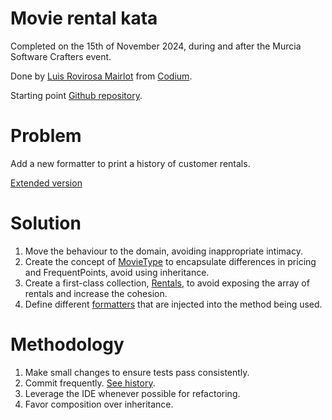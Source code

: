 # Movie rental kata
Completed on the 15th of November 2024, during and after the Murcia Software Crafters event.

Done by [Luis Rovirosa Mairlot](https://www.linkedin.com/in/luisrovirosa/) from [Codium](https://www.codium.team/).

Starting point [Github repository](https://github.com/SoftwareCraftersMurcia/movie-rental).

# Problem
Add a new formatter to print a history of customer rentals.

[Extended version](https://github.com/SoftwareCraftersMurcia/movie-rental/blob/main/README.md)

# Solution
1. Move the behaviour to the domain, avoiding inappropriate intimacy.
2. Create the concept of [MovieType](src/movieType/movieType.ts) to encapsulate differences in pricing and FrequentPoints, avoid using inheritance.
3. Create a first-class collection, [Rentals](src/rentals.ts), to avoid exposing the array of rentals and increase the cohesion.
4. Define different [formatters](src/formatter) that are injected into the method being used.

# Methodology
1. Make small changes to ensure tests pass consistently.
2. Commit frequently. [See history](https://github.com/luisrovirosa/movie-rental/commits/main/).
3. Leverage the IDE whenever possible for refactoring.
4. Favor composition over inheritance.